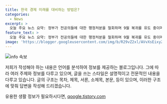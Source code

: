 ```yaml
---
title: 한국 경제 미래를 대비하는 방법은?
categories:
  - News
excerpt: >
  오늘 주요 뉴스 요약: 정부가 전공의들에 대한 행정처분을 철회하며 9월 복귀를 유도 중이며, 국민당의 문자 공방은 의료계에 미치는 영향이 걱정되고 있습니다. 또한, 채상병 순직 사건과 관련된 경찰의 수사결과에 대한 존중이 요구되고 있습니다. 또한, 이재명 전 대표 부부 소환 논란과 같은 정치적 논쟁 또한 계속되고 있습니다. 한편, 가계대출 증가와 관련된 경제적 이슈도 이슈로 떠오르고 있습니다.
feature_text: >
  오늘 주요 뉴스 요약: 정부가 전공의들에 대한 행정처분을 철회하며 9월 복귀를 유도 중이며, 국민당의 문자 공방은 의료계에 미치는 영향이 걱정되고 있습니다. 또한, 채상병 순직 사건과 관련된 경찰의 수사결과에 대한 존중이 요구되고 있습니다. 또한, 이재명 전 대표 부부 소환 논란과 같은 정치적 논쟁 또한 계속되고 있습니다. 한편, 가계대출 증가와 관련된 경제적 이슈도 이슈로 떠오르고 있습니다.
image: 'https://blogger.googleusercontent.com/img/b/R29vZ2xl/AVvXsEixyZcFfHzMRdzZMjFBmAUKJYCLCGyLL1o632UiGVXcaFdKo_bkvkuCioo0uUKlGfBVcT3P84aROyZIXSBEx3Aw5nCQ3pTgDom1WDC4m8eifvWiAmWEEVb4x6G_l8C0QH225ldMjyaFvpxGEBGNO37VmDTDMHGhJPq73UglMfDca1-0aw/s1600/blogspot.png'
---
```


<p><img src="https://blogger.googleusercontent.com/img/b/R29vZ2xl/AVvXsEixyZcFfHzMRdzZMjFBmAUKJYCLCGyLL1o632UiGVXcaFdKo_bkvkuCioo0uUKlGfBVcT3P84aROyZIXSBEx3Aw5nCQ3pTgDom1WDC4m8eifvWiAmWEEVb4x6G_l8C0QH225ldMjyaFvpxGEBGNO37VmDTDMHGhJPq73UglMfDca1-0aw/s1600/blogspot.png" alt="info 속보" /></p>

<p>저희가 작성해야 하는 내용은 언어를 분석하여 정보를 제공하는 블로그입니다. 그에 따라 여러 주제와 정보를 다루고 있으며, 글을 쓰는 스타일은 설명적이고 전문적인 내용을 다루고 있습니다. 글의 구조는 목차, 제목, 서론, 소제목, 본문, 등이 있으며, 이러한 구조에 맞춰 답변을 작성해 드리겠습니다.</p>
유용한 생활 정보가 필요하시다면, <a href="https://qoogle.tistory.com" rel="dofollow">qoogle.tistory.com</a>


